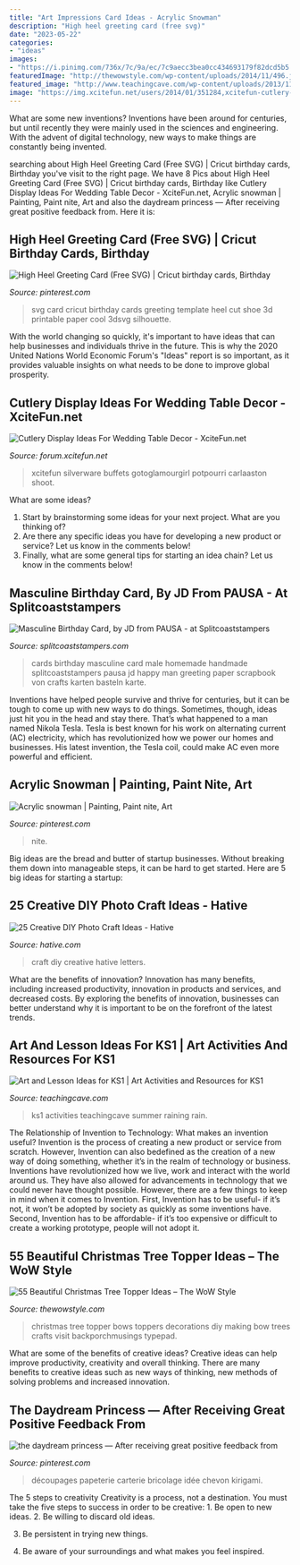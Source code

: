 ```yaml
---
title: "Art Impressions Card Ideas - Acrylic Snowman"
description: "High heel greeting card (free svg)"
date: "2023-05-22"
categories:
- "ideas"
images:
- "https://i.pinimg.com/736x/7c/9a/ec/7c9aecc3bea0cc434693179f82dcd5b5.jpg"
featuredImage: "http://thewowstyle.com/wp-content/uploads/2014/11/496.jpg"
featured_image: "http://www.teachingcave.com/wp-content/uploads/2013/11/Rain.jpg"
image: "https://img.xcitefun.net/users/2014/01/351284,xcitefun-cutlery-display-ideas-for-wedding-table-.jpg"
---
```



What are some new inventions?
Inventions have been around for centuries, but until recently they were mainly used in the sciences and engineering. With the advent of digital technology, new ways to make things are constantly being invented.

	

		
searching about High Heel Greeting Card (Free SVG) | Cricut birthday cards, Birthday you've visit to the right page. We have 8 Pics about High Heel Greeting Card (Free SVG) | Cricut birthday cards, Birthday like Cutlery Display Ideas For Wedding Table Decor - XciteFun.net, Acrylic snowman | Painting, Paint nite, Art and also the daydream princess — After receiving great positive feedback from. Here it is:
		
    
## High Heel Greeting Card (Free SVG) | Cricut Birthday Cards, Birthday

<img loading=lazy src="https://i.pinimg.com/736x/32/98/b9/3298b9dc683e17479a70c728edb5e7ba.jpg" onerror="this.onerror=null;this.src='https://tse2.mm.bing.net/th?id=OIP.4Y9AdGpbDn7HH39IJMZy-AHaHa&amp;pid=15.1';" alt="High Heel Greeting Card (Free SVG) | Cricut birthday cards, Birthday">

_Source: pinterest.com_

>svg card cricut birthday cards greeting template heel cut shoe 3d printable paper cool 3dsvg silhouette. 

	

With the world changing so quickly, it's important to have ideas that can help businesses and individuals thrive in the future. This is why the 2020 United Nations World Economic Forum's "Ideas" report is so important, as it provides valuable insights on what needs to be done to improve global prosperity.

    
## Cutlery Display Ideas For Wedding Table Decor - XciteFun.net

<img loading=lazy src="https://img.xcitefun.net/users/2014/01/351284,xcitefun-cutlery-display-ideas-for-wedding-table-.jpg" onerror="this.onerror=null;this.src='https://tse2.mm.bing.net/th?id=OIP.cKcWi7mcbtREItXOkBuXDwHaLE&amp;pid=15.1';" alt="Cutlery Display Ideas For Wedding Table Decor - XciteFun.net">

_Source: forum.xcitefun.net_

>xcitefun silverware buffets gotoglamourgirl potpourri carlaaston shoot. 

	

What are some ideas?
1. Start by brainstorming some ideas for your next project. What are you thinking of?
2. Are there any specific ideas you have for developing a new product or service? Let us know in the comments below!
3. Finally, what are some general tips for starting an idea chain? Let us know in the comments below!

    
## Masculine Birthday Card, By JD From PAUSA - At Splitcoaststampers

<img loading=lazy src="http://images.splitcoaststampers.com/data/gallery/500/2016/04/09/Masculine_card_by_JD_from_PAUSA.jpg" onerror="this.onerror=null;this.src='https://tse4.mm.bing.net/th?id=OIP.xspXq31Vl3CBnziSIIhQwAHaK8&amp;pid=15.1';" alt="Masculine Birthday Card, by JD from PAUSA - at Splitcoaststampers">

_Source: splitcoaststampers.com_

>cards birthday masculine card male homemade handmade splitcoaststampers pausa jd happy man greeting paper scrapbook von crafts karten basteln karte. 

	

Inventions have helped people survive and thrive for centuries, but it can be tough to come up with new ways to do things. Sometimes, though, ideas just hit you in the head and stay there. That’s what happened to a man named Nikola Tesla. Tesla is best known for his work on alternating current (AC) electricity, which has revolutionized how we power our homes and businesses. His latest invention, the Tesla coil, could make AC even more powerful and efficient.

    
## Acrylic Snowman | Painting, Paint Nite, Art

<img loading=lazy src="https://i.pinimg.com/736x/93/fa/41/93fa41af06ec79a47e37ca527d5902cf.jpg" onerror="this.onerror=null;this.src='https://tse3.mm.bing.net/th?id=OIP.X3-E4YwRVz-gvIhwARcjaAHaJ3&amp;pid=15.1';" alt="Acrylic snowman | Painting, Paint nite, Art">

_Source: pinterest.com_

>nite. 

	

Big ideas are the bread and butter of startup businesses. Without breaking them down into manageable steps, it can be hard to get started. Here are 5 big ideas for starting a startup: 

    
## 25 Creative DIY Photo Craft Ideas - Hative

<img loading=lazy src="https://hative.com/wp-content/uploads/2014/11/diy-photo-craft-ideas/16-diy-photo-craft-ideas.jpg" onerror="this.onerror=null;this.src='https://tse2.mm.bing.net/th?id=OIP.IXDMYgTFNAs-CFRM31eETwHaJ3&amp;pid=15.1';" alt="25 Creative DIY Photo Craft Ideas - Hative">

_Source: hative.com_

>craft diy creative hative letters. 

	

What are the benefits of innovation?
Innovation has many benefits, including increased productivity, innovation in products and services, and decreased costs. By exploring the benefits of innovation, businesses can better understand why it is important to be on the forefront of the latest trends.

    
## Art And Lesson Ideas For KS1 | Art Activities And Resources For KS1

<img loading=lazy src="http://www.teachingcave.com/wp-content/uploads/2013/11/Rain.jpg" onerror="this.onerror=null;this.src='https://tse4.mm.bing.net/th?id=OIP.Nr7hbFVGNTknGQhbyhLNYwHaLJ&amp;pid=15.1';" alt="Art and Lesson Ideas for KS1 | Art Activities and Resources for KS1">

_Source: teachingcave.com_

>ks1 activities teachingcave summer raining rain. 

	

The Relationship of Invention to Technology: What makes an invention useful?
Invention is the process of creating a new product or service from scratch. However, Invention can also bedefined as the creation of a new way of doing something, whether it’s in the realm of technology or business. Inventions have revolutionized how we live, work and interact with the world around us. They have also allowed for advancements in technology that we could never have thought possible. 
However, there are a few things to keep in mind when it comes to Invention. First, Invention has to be useful- if it’s not, it won’t be adopted by society as quickly as some inventions have. Second, Invention has to be affordable- if it’s too expensive or difficult to create a working prototype, people will not adopt it.

    
## 55 Beautiful Christmas Tree Topper Ideas – The WoW Style

<img loading=lazy src="http://thewowstyle.com/wp-content/uploads/2014/11/496.jpg" onerror="this.onerror=null;this.src='https://tse3.mm.bing.net/th?id=OIP.5KODVwV7quHszCb0XF6DKQHaLH&amp;pid=15.1';" alt="55 Beautiful Christmas Tree Topper Ideas – The WoW Style">

_Source: thewowstyle.com_

>christmas tree topper bows toppers decorations diy making bow trees crafts visit backporchmusings typepad. 

	

What are some of the benefits of creative ideas?
Creative ideas can help improve productivity, creativity and overall thinking. There are many benefits to creative ideas such as new ways of thinking, new methods of solving problems and increased innovation.

    
## The Daydream Princess — After Receiving Great Positive Feedback From

<img loading=lazy src="https://i.pinimg.com/736x/7c/9a/ec/7c9aecc3bea0cc434693179f82dcd5b5.jpg" onerror="this.onerror=null;this.src='https://tse1.mm.bing.net/th?id=OIP.7GLEk99zv7cJGm4UobQLAgHaKX&amp;pid=15.1';" alt="the daydream princess — After receiving great positive feedback from">

_Source: pinterest.com_

>découpages papeterie carterie bricolage idée chevon kirigami. 

	

The 5 steps to creativity
Creativity is a process, not a destination. You must take the five steps to success in order to be creative: 1. Be open to new ideas.
2. Be willing to discard old ideas.

3. Be persistent in trying new things.

4. Be aware of your surroundings and what makes you feel inspired.


